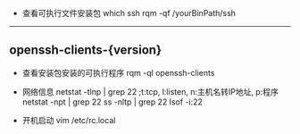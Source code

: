 - 查看可执行文件安装包
which ssh
rqm -qf /yourBinPath/ssh
---------------------------------
openssh-clients-{version}
---------------------------------
- 查看安装包安装的可执行程序
rqm -ql openssh-clients

- 网络信息
netstat -tlnp | grep 22 ;t:tcp, l:listen, n:主机名转IP地址, p:程序
netstat -npt | grep 22
ss -nltp | grep 22
lsof -i:22

- 开机启动
vim /etc/rc.local
